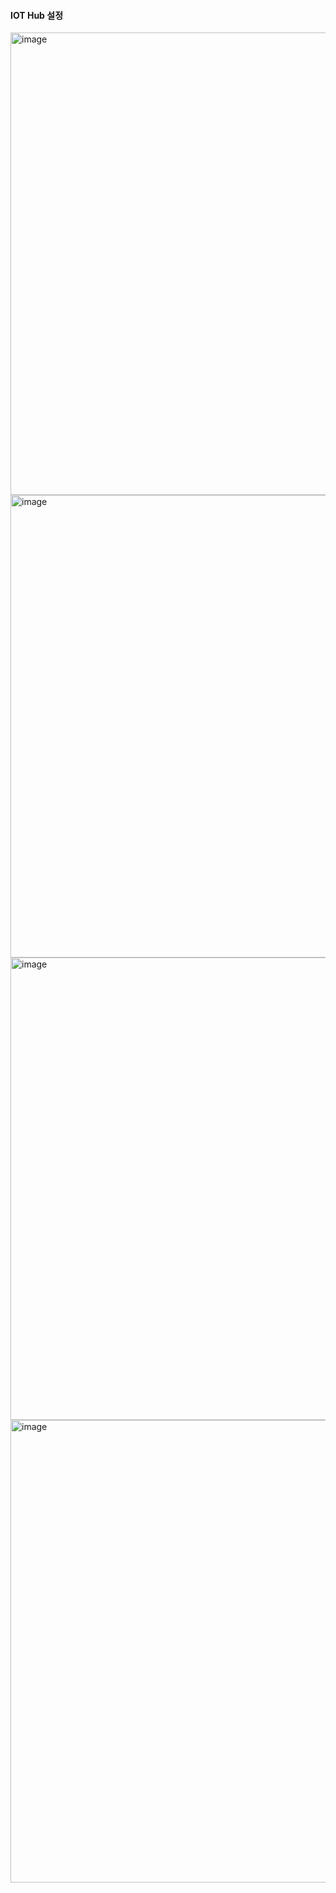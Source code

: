 #### IOT Hub 설정

<img width="740" alt="image" src="https://github.com/user-attachments/assets/34bcec6b-1ab6-426a-9044-5ca460321dab" />
<img width="740" alt="image" src="https://github.com/user-attachments/assets/34bcec6b-1ab6-426a-9044-5ca460321dab" />
<img width="740" alt="image" src="https://github.com/user-attachments/assets/645ea0ab-aeaf-4bc5-97e8-9aebaf2692e9" />
<img width="740" alt="image" src="https://github.com/user-attachments/assets/645ea0ab-aeaf-4bc5-97e8-9aebaf2692e9" />
